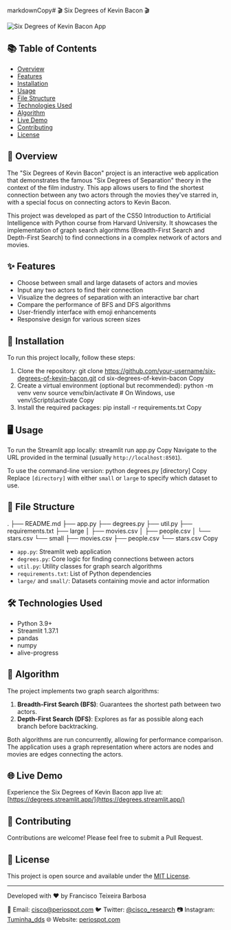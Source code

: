 markdownCopy# 🎬 Six Degrees of Kevin Bacon 🎬

![Six Degrees of Kevin Bacon App](https://github.com/your-username/your-repo-name/raw/main/app_screenshot.png)

## 📚 Table of Contents

- [Overview](#overview)
- [Features](#features)
- [Installation](#installation)
- [Usage](#usage)
- [File Structure](#file-structure)
- [Technologies Used](#technologies-used)
- [Algorithm](#algorithm)
- [Live Demo](#live-demo)
- [Contributing](#contributing)
- [License](#license)

## 🌟 Overview

The "Six Degrees of Kevin Bacon" project is an interactive web application that demonstrates the famous "Six Degrees of Separation" theory in the context of the film industry. This app allows users to find the shortest connection between any two actors through the movies they've starred in, with a special focus on connecting actors to Kevin Bacon.

This project was developed as part of the CS50 Introduction to Artificial Intelligence with Python course from Harvard University. It showcases the implementation of graph search algorithms (Breadth-First Search and Depth-First Search) to find connections in a complex network of actors and movies.

## ✨ Features

- Choose between small and large datasets of actors and movies
- Input any two actors to find their connection
- Visualize the degrees of separation with an interactive bar chart
- Compare the performance of BFS and DFS algorithms
- User-friendly interface with emoji enhancements
- Responsive design for various screen sizes

## 🚀 Installation

To run this project locally, follow these steps:

1. Clone the repository:
git clone https://github.com/your-username/six-degrees-of-kevin-bacon.git
cd six-degrees-of-kevin-bacon
Copy
2. Create a virtual environment (optional but recommended):
python -m venv venv
source venv/bin/activate  # On Windows, use venv\Scripts\activate
Copy
3. Install the required packages:
pip install -r requirements.txt
Copy
## 🖥️ Usage

To run the Streamlit app locally:
streamlit run app.py
Copy
Navigate to the URL provided in the terminal (usually `http://localhost:8501`).

To use the command-line version:
python degrees.py [directory]
Copy
Replace `[directory]` with either `small` or `large` to specify which dataset to use.

## 📁 File Structure
.
├── README.md
├── app.py
├── degrees.py
├── util.py
├── requirements.txt
├── large
│   ├── movies.csv
│   ├── people.csv
│   └── stars.csv
└── small
├── movies.csv
├── people.csv
└── stars.csv
Copy
- `app.py`: Streamlit web application
- `degrees.py`: Core logic for finding connections between actors
- `util.py`: Utility classes for graph search algorithms
- `requirements.txt`: List of Python dependencies
- `large/` and `small/`: Datasets containing movie and actor information

## 🛠️ Technologies Used

- Python 3.9+
- Streamlit 1.37.1
- pandas
- numpy
- alive-progress

## 🧠 Algorithm

The project implements two graph search algorithms:

1. **Breadth-First Search (BFS)**: Guarantees the shortest path between two actors.
2. **Depth-First Search (DFS)**: Explores as far as possible along each branch before backtracking.

Both algorithms are run concurrently, allowing for performance comparison. The application uses a graph representation where actors are nodes and movies are edges connecting the actors.

## 🌐 Live Demo

Experience the Six Degrees of Kevin Bacon app live at: [https://degrees.streamlit.app/](https://degrees.streamlit.app/)

## 🤝 Contributing

Contributions are welcome! Please feel free to submit a Pull Request.

## 📄 License

This project is open source and available under the [MIT License](LICENSE).

---

Developed with ❤️ by Francisco Teixeira Barbosa

📧 Email: cisco@periospot.com
🐦 Twitter: [@cisco_research](https://twitter.com/cisco_research)
📷 Instagram: [Tuminha_dds](https://www.instagram.com/Tuminha_dds)
🌐 Website: [periospot.com](https://periospot.com)